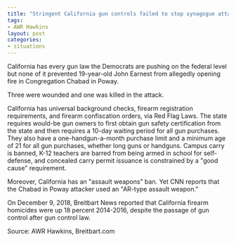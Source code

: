 ```yaml
---
title: "Stringent California gun controls failed to stop synagogue attack"
tags:
- AWR Hawkins
layout: post
categories:
- situations
---
```


California has every gun law the Democrats are pushing on the federal level but none of it prevented 19-year-old John Earnest from allegedly opening fire in Congregation Chabad in Poway.

Three were wounded and one was killed in the attack.

California has universal background checks, firearm registration requirements, and firearm confiscation orders, via Red Flag Laws. The state requires would-be gun owners to first obtain gun safety certification from the state and then requires a 10-day waiting period for all gun purchases. They also have a one-handgun-a-month purchase limit and a minimum age of 21 for all gun purchases, whether long guns or handguns. Campus carry is banned, K-12 teachers are barred from being armed in school for self-defense, and concealed carry permit issuance is constrained by a "good cause" requirement.

Moreover, California has an "assault weapons" ban. Yet CNN reports that the Chabad in Poway attacker used an "AR-type assault weapon."

On December 9, 2018, Breitbart News reported that California firearm homicides were up 18 percent 2014-2016, despite the passage of gun control after gun control law.

Source: AWR Hawkins, Breitbart.com
